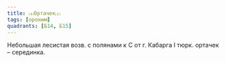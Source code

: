 ```yaml
---
title: ⒜Ортачек⒵
tags: [ороним]
quadrants: [Б14, Б15]
---
```


Небольшая лесистая возв. с полянами к С от г. Кабарга I тюрк. ортачек –
серединка.
